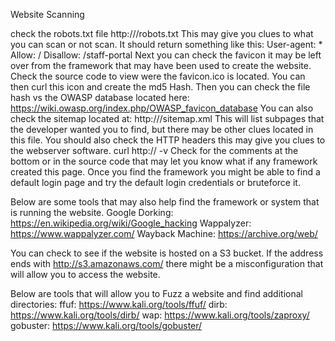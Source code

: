 Website Scanning

check the robots.txt file
http://<SITE>/robots.txt
This may give you clues to what you can scan or not scan. It should return something like this:
	User-agent: *
	Allow: /
	Disallow: /staff-portal
Next you can check the favicon it may be left over from the framework that may have been used to create the website.
Check the source code to view were the favicon.ico is located. You can then curl this icon and create the md5 Hash.
Then you can check the file hash vs the OWASP database located here:
	https://wiki.owasp.org/index.php/OWASP_favicon_database
You can also check the sitemap located at:
	http://<SITE>/sitemap.xml
This will list subpages that the developer wanted you to find, but there may be other clues located in this file.
You should also check the HTTP headers this may give you clues to the webserver software.
	curl http://<SITE> -v
Check for the comments at the bottom or in the source code that may let you know what if any framework created this page.
Once you find the framework you might be able to find a default login page and try the default login credentials 
or bruteforce it.

Below are some tools that may also help find the framework or system that is running the website.
	Google Dorking: https://en.wikipedia.org/wiki/Google_hacking
	Wappalyzer: https://www.wappalyzer.com/
	Wayback Machine: https://archive.org/web/
	
You can check to see if the website is hosted on a S3 bucket. If the address ends with http://s3.amazonaws.com/
there might be a misconfiguration that will allow you to access the website.

Below are tools that will allow you to Fuzz a website and find additional directories:
	ffuf: https://www.kali.org/tools/ffuf/
	dirb: https://www.kali.org/tools/dirb/
	wap: https://www.kali.org/tools/zaproxy/
	gobuster: https://www.kali.org/tools/gobuster/

	
